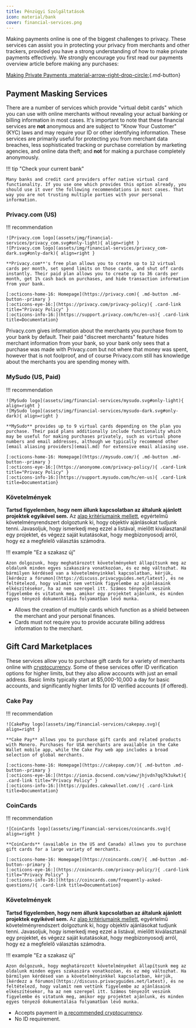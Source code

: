 ```yaml
---
title: Pénzügyi Szolgáltatások
icon: material/bank
cover: financial-services.png
---
```


Making payments online is one of the biggest challenges to privacy. These services can assist you in protecting your privacy from merchants and other trackers, provided you have a strong understanding of how to make private payments effectively. We strongly encourage you first read our payments overview article before making any purchases:

[Making Private Payments :material-arrow-right-drop-circle:](advanced/payments.md ""){.md-button}

## Payment Masking Services

There are a number of services which provide "virtual debit cards" which you can use with online merchants without revealing your actual banking or billing information in most cases. It's important to note that these financial services are **not** anonymous and are subject to "Know Your Customer" (KYC) laws and may require your ID or other identifying information. These services are primarily useful for protecting you from merchant data breaches, less sophisticated tracking or purchase correlation by marketing agencies, and online data theft; and **not** for making a purchase completely anonymously.

!!! tip "Check your current bank"

    Many banks and credit card providers offer native virtual card functionality. If you use one which provides this option already, you should use it over the following recommendations in most cases. That way you are not trusting multiple parties with your personal information.

### Privacy.com (US)

!!! recommendation

    ![Privacy.com logo](assets/img/financial-services/privacy_com.svg#only-light){ align=right }
    ![Privacy.com logo](assets/img/financial-services/privacy_com-dark.svg#only-dark){ align=right }
    
    **Privacy.com**'s free plan allows you to create up to 12 virtual cards per month, set spend limits on those cards, and shut off cards instantly. Their paid plan allows you to create up to 36 cards per month, get 1% cash back on purchases, and hide transaction information from your bank.
    
    [:octicons-home-16: Homepage](https://privacy.com){ .md-button .md-button--primary }
    [:octicons-eye-16:](https://privacy.com/privacy-policy){ .card-link title="Privacy Policy" }
    [:octicons-info-16:](https://support.privacy.com/hc/en-us){ .card-link title=Documentation}

Privacy.com gives information about the merchants you purchase from to your bank by default. Their paid "discreet merchants" feature hides merchant information from your bank, so your bank only sees that a purchase was made with Privacy.com but not where that money was spent, however that is not foolproof, and of course Privacy.com still has knowledge about the merchants you are spending money with.

### MySudo (US, Paid)

!!! recommendation

    ![MySudo logo](assets/img/financial-services/mysudo.svg#only-light){ align=right }
    ![MySudo logo](assets/img/financial-services/mysudo-dark.svg#only-dark){ align=right }
    
    **MySudo** provides up to 9 virtual cards depending on the plan you purchase. Their paid plans additionally include functionality which may be useful for making purchases privately, such as virtual phone numbers and email addresses, although we typically recommend other [email aliasing providers](email.md) for extensive email aliasing use.
    
    [:octicons-home-16: Homepage](https://mysudo.com/){ .md-button .md-button--primary }
    [:octicons-eye-16:](https://anonyome.com/privacy-policy/){ .card-link title="Privacy Policy" }
    [:octicons-info-16:](https://support.mysudo.com/hc/en-us){ .card-link title=Documentation}

### Követelmények

**Tartsd figyelemben, hogy nem állunk kapcsolatban az általunk ajánlott projektek egyikével sem.** Az [alap kritériumaink mellett](about/criteria.md), egyértelmű követelményrendszert dolgoztunk ki, hogy objektív ajánlásokat tudjunk tenni. Javasoljuk, hogy ismerkedj meg ezzel a listával, mielőtt kiválasztanál egy projektet, és végezz saját kutatásokat, hogy megbizonyosodj arról, hogy ez a megfelelő választás számodra.

!!! example "Ez a szakasz új"

    Azon dolgozunk, hogy meghatározott követelményeket állapítsunk meg az oldalunk minden egyes szakaszára vonatkozóan, és ez még változhat. Ha bármilyen kérdésed van a követelményinkkel kapcsolatban, kérjük, [kérdezz a fórumon](https://discuss.privacyguides.net/latest), és ne feltételezd, hogy valamit nem vettünk figyelembe az ajánlásaink elkészítésekor, ha az nem szerepel itt. Számos tényezőt veszünk figyelembe és vitatunk meg, amikor egy projektet ajánlunk, és minden egyes tényező dokumentálása folyamatban lévő munka.

- Allows the creation of multiple cards which function as a shield between the merchant and your personal finances.
- Cards must not require you to provide accurate billing address information to the merchant.

## Gift Card Marketplaces

These services allow you to purchase gift cards for a variety of merchants online with [cryptocurrency](cryptocurrency.md). Some of these services offer ID verification options for higher limits, but they also allow accounts with just an email address. Basic limits typically start at $5,000-10,000 a day for basic accounts, and significantly higher limits for ID verified accounts (if offered).

### Cake Pay

!!! recommendation

    ![CakePay logo](assets/img/financial-services/cakepay.svg){ align=right }
    
    **Cake Pay** allows you to purchase gift cards and related products with Monero. Purchases for USA merchants are available in the Cake Wallet mobile app, while the Cake Pay web app includes a broad selection of global merchants.
    
    [:octicons-home-16: Homepage](https://cakepay.com/){ .md-button .md-button--primary }
    [:octicons-eye-16:](https://ionia.docsend.com/view/jhjvdn7qq7k3ukwt){ .card-link title="Privacy Policy" }
    [:octicons-info-16:](https://guides.cakewallet.com/){ .card-link title=Documentation}

### CoinCards

!!! recommendation

    ![CoinCards logo](assets/img/financial-services/coincards.svg){ align=right }
    
    **CoinCards** (available in the US and Canada) allows you to purchase gift cards for a large variety of merchants.
    
    [:octicons-home-16: Homepage](https://coincards.com/){ .md-button .md-button--primary }
    [:octicons-eye-16:](https://coincards.com/privacy-policy/){ .card-link title="Privacy Policy" }
    [:octicons-info-16:](https://coincards.com/frequently-asked-questions/){ .card-link title=Documentation}

### Követelmények

**Tartsd figyelemben, hogy nem állunk kapcsolatban az általunk ajánlott projektek egyikével sem.** Az [alap kritériumaink mellett](about/criteria.md), egyértelmű követelményrendszert dolgoztunk ki, hogy objektív ajánlásokat tudjunk tenni. Javasoljuk, hogy ismerkedj meg ezzel a listával, mielőtt kiválasztanál egy projektet, és végezz saját kutatásokat, hogy megbizonyosodj arról, hogy ez a megfelelő választás számodra.

!!! example "Ez a szakasz új"

    Azon dolgozunk, hogy meghatározott követelményeket állapítsunk meg az oldalunk minden egyes szakaszára vonatkozóan, és ez még változhat. Ha bármilyen kérdésed van a követelményinkkel kapcsolatban, kérjük, [kérdezz a fórumon](https://discuss.privacyguides.net/latest), és ne feltételezd, hogy valamit nem vettünk figyelembe az ajánlásaink elkészítésekor, ha az nem szerepel itt. Számos tényezőt veszünk figyelembe és vitatunk meg, amikor egy projektet ajánlunk, és minden egyes tényező dokumentálása folyamatban lévő munka.

- Accepts payment in [a recommended cryptocurrency](cryptocurrency.md).
- No ID requirement.
